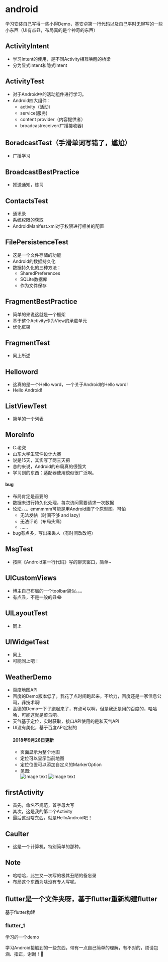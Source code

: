 # android
学习安装自己写得一些小得Demo，基安卓第一行代码以及自己平时无聊写的一些小东西（UI有点丑，布局真的是个神奇的东西）

## ActivityIntent
 * 学习Intent的使用，是不同Activity相互唤醒的桥梁
 * 分为显式Intent和隐式Intent

## ActivityTest
 * 对于Android中的活动组件进行学习。
 * Android四大组件：
    * activity（活动）
    * service(服务)
    * content provider（内容提供者）
    * broadcastreceiver(广播接收器)

## BoradcastTest（手滑单词写错了，尴尬）
 * 广播学习

## BroadcastBestPractice
 * 推送通知，练习

## ContactsTest
 * 通讯录
 * 系统权限的获取
 * AndroidManifest.xml对于权限进行相关的配置

## FilePersistenceTest
 * 这是一个文件存储的功能
 * Android的数据持久化
 * 数据持久化的三种方法：
    * SharedPreferences
    * SQLite数据库
    * 作为文件保存

## FragmentBestPractice
 * 简单的来说这就是一个框架
 * 基于整个Activity作为View的承载单元
 * 优化框架

## FragmentTest
* 同上所述

## Helloword
* 这真的是一个Hello word，一个关于Android的Hello word!
* Hello Android!

## ListViewTest
* 简单的一个列表

## MoreInfo
* C.老究
* 山东大学生软件设计大赛
* 说是15天，其实写了两三天把
* 总的来说，Android的布局真的很强大
* 学习到的东西：适配器使用貌似很广泛啊。
#### bug
 * 布局肯定是首要的
 * 数据未进行持久化处理，每次访问需要请求一次数据
 * 论坛。。。emmmmm可能是用Android画了个原型图。可怕
    * 无法发帖（时间不够 and lazy）
    * 无法评论（布局头痛）
    * ......
* bug有点多，写出来丢人（有时间改改吧）

## MsgTest
* 按照《Android第一行代码》写的聊天窗口，简单~

## UICustomViews
* 博主自己布局的一个toolbar貌似。。。
* 有点丑，不是一般的丑😂

## UILayoutTest
* 同上

## UIWidgetTest
* 同上
* 可能同上吧！

## WeatherDemo
* 百度地图API
* 百度的Demo版本低了，我花了点时间跑起来，不给力，百度还是一家信息公司，非技术啊!
* 高德的Demo一下子跑起来了，有点可以啊，但是我还是用的百度的，哈哈哈，可能这就是菜鸟吧。
* 天气基于定位，实时获取，接口API使用的是和天气API
* UI没有美化，基于百度API定制的
   #### 2018年9月26日更新
   * 页面显示为整个地图
   * 定位可以显示当前地图
   * 定位位置可以添加自定义的MarkerOption
   * 见图:<br>
   ![Image text](img_storage/1.png )
   ![Image text](img_storage/2.png) 

## firstActivity
* 首先，命名不规范，首字母大写
* 其次，这是我的第二个Activity
* 最后这没啥东西，就是HelloAndroid吧！

## Caulter

* 这是一个计算机，特别简单的那种。

## Note

* 哈哈哈，此生又一次写的极其丑陋的备忘录
* 布局这个东西为啥没有专人写呢。

## flutter是一个文件夹呀，基于flutter重新构建flutter

基于flutter构建

### flutter_1

学习的一个demo

学习Android接触到的一些东西，带有一点自己简单的理解，有不对的，烦请包涵、指正，谢谢！🤩
